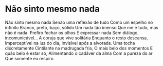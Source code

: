 # Não sinto mesmo nada

Não sinto mesmo nada
Senão uma reflexão de tudo
Como um espelho no infinito
Branco, preto, baço, sólido
Um nada tão imenso
Que me é tudo, mas não é nada.
Prefiro fechar os olhos
E expressar nada
Sem diálogo, incomunicável…
A coruja que vive solitária
Enquanto o resto descansa,
Imperceptível na luz do dia,
Invisível após a alvorada.
Uma tocha discretamente
Cintilante na madrugada fria,
O mais belo dos momentos
E quão belo é estar só,
Alimentando o cadáver da alma
Com a pureza do ar
Que somente eu respiro.

